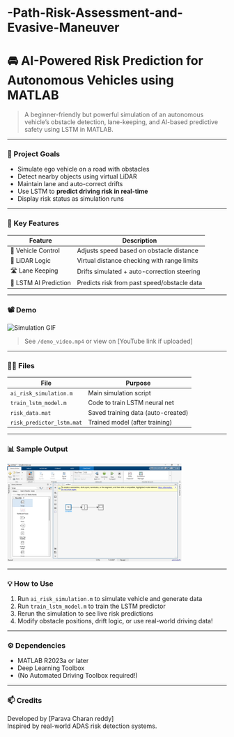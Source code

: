 # -Path-Risk-Assessment-and-Evasive-Maneuver
# 🚘 AI-Powered Risk Prediction for Autonomous Vehicles using MATLAB

> A beginner-friendly but powerful simulation of an autonomous vehicle’s obstacle detection, lane-keeping, and AI-based predictive safety using LSTM in MATLAB.

---

### 🎯 Project Goals

- Simulate ego vehicle on a road with obstacles
- Detect nearby objects using virtual LiDAR
- Maintain lane and auto-correct drifts
- Use LSTM to **predict driving risk in real-time**
- Display risk status as simulation runs

---

### 🧠 Key Features

| Feature              | Description                                  |
|---------------------|----------------------------------------------|
| 🚗 Vehicle Control   | Adjusts speed based on obstacle distance     |
| 📏 LiDAR Logic       | Virtual distance checking with range limits  |
| 🛣️ Lane Keeping      | Drifts simulated + auto-correction steering  |
| 🔮 LSTM AI Prediction | Predicts risk from past speed/obstacle data |

---

### 📽️ Demo

![Simulation GIF](snapshots/simulation.gif)

> See `/demo_video.mp4` or view on [YouTube link if uploaded]

---

### 🧑‍💻 Files

| File                      | Purpose                             |
|---------------------------|-------------------------------------|
| `ai_risk_simulation.m`    | Main simulation script              |
| `train_lstm_model.m`      | Code to train LSTM neural net       |
| `risk_data.mat`           | Saved training data (auto-created)  |
| `risk_predictor_lstm.mat` | Trained model (after training)      |

---

### 📊 Sample Output

<img src="Screenshot (569).png" width="400"/>

---

### 💡 How to Use

1. Run `ai_risk_simulation.m` to simulate vehicle and generate data
2. Run `train_lstm_model.m` to train the LSTM predictor
3. Rerun the simulation to see live risk predictions
4. Modify obstacle positions, drift logic, or use real-world driving data!

---

### ⚙️ Dependencies

- MATLAB R2023a or later
- Deep Learning Toolbox
- (No Automated Driving Toolbox required!)

---

### 📫 Credits

Developed by [Parava Charan reddy]  
Inspired by real-world ADAS risk detection systems.

